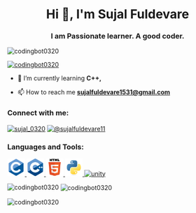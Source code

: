 <h1 align="center">Hi 👋, I'm Sujal Fuldevare</h1>
<h3 align="center">I am Passionate learner. A good coder.</h3>

<p align="left"> <img src="https://komarev.com/ghpvc/?username=codingbot0320&label=Profile%20views&color=0e75b6&style=flat" alt="codingbot0320" /> </p>

<p align="left"> <a href="https://github.com/ryo-ma/github-profile-trophy"><img src="https://github-profile-trophy.vercel.app/?username=codingbot0320" alt="codingbot0320" /></a> </p>

- 🌱 I’m currently learning **C++,**

- 📫 How to reach me **sujalfuldevare1531@gmail.com**

<h3 align="left">Connect with me:</h3>
<p align="left">
<a href="https://instagram.com/sujal_0320" target="blank"><img align="center" src="https://raw.githubusercontent.com/rahuldkjain/github-profile-readme-generator/master/src/images/icons/Social/instagram.svg" alt="sujal_0320" height="30" width="40" /></a>
<a href="https://www.hackerrank.com/@sujalfuldevare11" target="blank"><img align="center" src="https://raw.githubusercontent.com/rahuldkjain/github-profile-readme-generator/master/src/images/icons/Social/hackerrank.svg" alt="@sujalfuldevare11" height="30" width="40" /></a>
</p>

<h3 align="left">Languages and Tools:</h3>
<p align="left"> <a href="https://www.cprogramming.com/" target="_blank" rel="noreferrer"> <img src="https://raw.githubusercontent.com/devicons/devicon/master/icons/c/c-original.svg" alt="c" width="40" height="40"/> </a> <a href="https://www.w3schools.com/cpp/" target="_blank" rel="noreferrer"> <img src="https://raw.githubusercontent.com/devicons/devicon/master/icons/cplusplus/cplusplus-original.svg" alt="cplusplus" width="40" height="40"/> </a> <a href="https://www.w3.org/html/" target="_blank" rel="noreferrer"> <img src="https://raw.githubusercontent.com/devicons/devicon/master/icons/html5/html5-original-wordmark.svg" alt="html5" width="40" height="40"/> </a> <a href="https://www.python.org" target="_blank" rel="noreferrer"> <img src="https://raw.githubusercontent.com/devicons/devicon/master/icons/python/python-original.svg" alt="python" width="40" height="40"/> </a> <a href="https://unity.com/" target="_blank" rel="noreferrer"> <img src="https://www.vectorlogo.zone/logos/unity3d/unity3d-icon.svg" alt="unity" width="40" height="40"/> </a> </p>

<p><img align="left" src="https://github-readme-stats.vercel.app/api/top-langs?username=codingbot0320&show_icons=true&locale=en&layout=compact" alt="codingbot0320" /></p>

<p>&nbsp;<img align="center" src="https://github-readme-stats.vercel.app/api?username=codingbot0320&show_icons=true&locale=en" alt="codingbot0320" /></p>

<p><img align="center" src="https://github-readme-streak-stats.herokuapp.com/?user=codingbot0320&" alt="codingbot0320" /></p>
